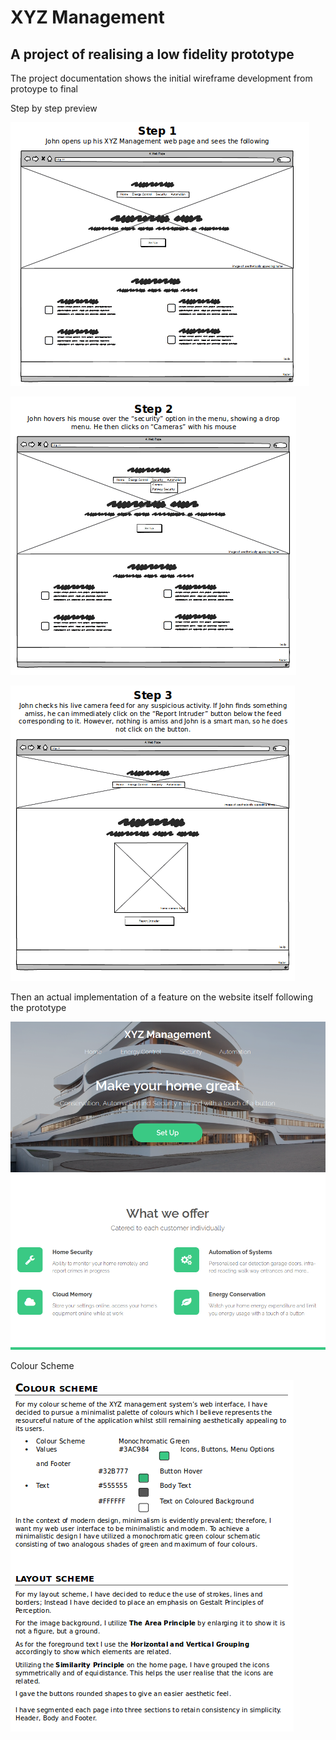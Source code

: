 XYZ Management
==============

## A project of realising a low fidelity prototype

The project documentation shows the initial wireframe development from protoype to final

Step by step preview

![Image](/images/step1.png "step1")

![Image](/images/step2.png "step2")

![Image](/images/step3.png "step3")

Then an actual implementation of a feature on the website itself following the prototype

![Image](/images/index.png "index")

Colour Scheme

![Image](/images/colours.png "colours")
